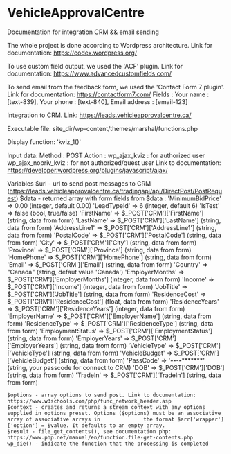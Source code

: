 # VehicleApprovalCentre
Documentation for integration CRM &amp;&amp; email sending 

The whole project is done according to Wordpress architecture. Link for documentation: https://codex.wordpress.org/

To use custom field output, we used the 'ACF' plugin. Link for documentation: https://www.advancedcustomfields.com/ 

To send email from the feedback form, we used the 'Contact Form 7 plugin'. Link for documentation: https://contactform7.com/
Fields :
	Your name 	  : [text-839],
	Your phone 	  : [text-840],
	Email address : [email-123]

Integration to CRM. Link: https://leads.vehicleapprovalcentre.ca/

Executable file: site_dir/wp-content/themes/marshal/functions.php

Display function: 'kviz_1()'

Input data:
	Method : POST
	Action :
		wp_ajax_kviz 		: for authorized user
		wp_ajax_nopriv_kviz : for not authorized/quest user
Link to documentation: https://developer.wordpress.org/plugins/javascript/ajax/

Variables 
	$url - url to send post messages to CRM (https://leads.vehicleapprovalcentre.ca/tradingapi/api/DirectPost/PostRequest)
	$data - returned array with form
		fields from $data :
			'MinimumBidPrice' => 0.00 									(integer, default 0.00)
			'LeadTypeId' => 6 											(integer, default 6)
			'IsTest' => false 											(bool, true/false)
			'FirstName' => $_POST['CRM']['FirstName'] 					(string, data from form)
			'LastName' => $_POST['CRM']['LastName'] 					(string, data from form)
			'AddressLine1' => $_POST['CRM']['AddressLine1'] 			(string, data from form)
			'PostalCode' => $_POST['CRM']['PostalCode'] 				(string, data from form)
			'City' => $_POST['CRM']['City'] 							(string, data from form)
			'Province' => $_POST['CRM']['Province'] 					(string, data from form)
			'HomePhone' => $_POST['CRM']['HomePhone'] 					(string, data from form)
			'Email' => $_POST['CRM']['Email'] 							(string, data from form)
			'Country' => "Canada" 										(string, defaut value 'Canada')
			'EmployerMonths' => $_POST['CRM']['EmployerMonths'] 		(integer, data from form)
			'Income' => $_POST['CRM']['Income'] 						(integer, data from form)
			'JobTitle' => $_POST['CRM']['JobTitle'] 					(string, data from form)
			'ResidenceCost' => $_POST['CRM']['ResidenceCost'] 			(float, data from form)
			'ResidenceYears' => $_POST['CRM']['ResidenceYears'] 		(integer, data from form)
			'EmployerName' => $_POST['CRM']['EmployerName'] 			(string, data from form)
			'ResidenceType' => $_POST['CRM']['ResidenceType'] 			(string, data from form)
			'EmploymentStatus' => $_POST['CRM']['EmploymentStatus'] 	(string, data from form)
			'EmployerYears' => $_POST['CRM']['EmployerYears'] 			(string, data from form)
			'VehicleType' => $_POST['CRM']['VehicleType'] 				(string, data from form)
			'VehicleBudget' => $_POST['CRM']['VehicleBudget'] 			(string, data from form)
			'PassCode' => '*******-****-****-****-**********' 			(string, your passcode for connect to CRM)
			'DOB' => $_POST['CRM']['DOB'] 								(string, data from form)
			'TradeIn' => $_POST['CRM']['TradeIn'] 						(string, data from form)

	$options - array options to send post. Link to documentation: https://www.w3schools.com/php/func_network_header.asp
	$context - creates and returns a stream context with any options supplied in options preset. Options ($options) must be an associative array of associative arrays in 			   the format $arr['wrapper']['option'] = $value. It defaults to an empty array.
	$result - file_get_contents(), see documentation php: https://www.php.net/manual/en/function.file-get-contents.php
	wp_die() - indicate the function that the processing is completed